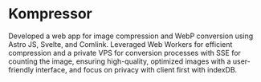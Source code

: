 # Kompressor

Developed a web app for image compression and WebP conversion using Astro JS, Svelte, and Comlink. Leveraged Web Workers for efficient compression and a private VPS for conversion processes with SSE for counting the image, ensuring high-quality, optimized images with a user-friendly interface, and focus on privacy with client first with indexDB. 
